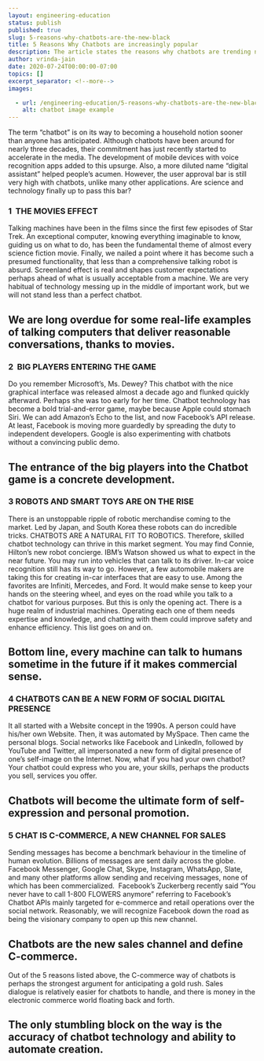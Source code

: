 ```yaml
---
layout: engineering-education
status: publish
published: true
slug: 5-reasons-why-chatbots-are-the-new-black
title: 5 Reasons Why Chatbots are increasingly popular
description: The article states the reasons why chatbots are trending nowadays. It is written for people new to tech to understand in general why chatbots are becoming popular.
author: vrinda-jain
date: 2020-07-24T00:00:00-07:00
topics: []
excerpt_separator: <!--more-->
images:

  - url: /engineering-education/5-reasons-why-chatbots-are-the-new-black/hero.jpg
    alt: chatbot image example
---
```

The term “chatbot” is on its way to becoming a household notion sooner than anyone has anticipated.
Although chatbots have been around for nearly three decades, their commitment has just recently started to accelerate in the media. The development of mobile devices with voice recognition apps added to this upsurge. Also, a more diluted name “digital assistant” helped people’s acumen. However, the user approval bar is still very high with chatbots, unlike many other applications. Are science and technology finally up to pass this bar?
<!--more-->

### 1  THE MOVIES EFFECT
Talking machines have been in the films since the first few episodes of Star Trek. An exceptional computer, knowing everything imaginable to know, guiding us on what to do, has been the fundamental theme of almost every science fiction movie. Finally, we nailed a point where it has become such a presumed functionality, that less than a comprehensive talking robot is absurd. Screenland effect is real and shapes customer expectations perhaps ahead of what is usually acceptable from a machine. We are very habitual of technology messing up in the middle of important work, but we will not stand less than a perfect chatbot.
##  We are long overdue for some real-life examples of talking computers that deliver reasonable conversations, thanks to movies.

### 2  BIG PLAYERS ENTERING THE GAME
Do you remember Microsoft’s, Ms. Dewey? This chatbot with the nice graphical interface was released almost a decade ago and flunked quickly afterward. Perhaps she was too early for her time.
Chatbot technology has become a bold trial-and-error game, maybe because Apple could stomach Siri. We can add Amazon’s Echo to the list, and now Facebook’s API release. At least, Facebook is moving more guardedly by spreading the duty to independent developers. Google is also experimenting with chatbots without a convincing public demo.  
##  The entrance of the big players into the Chatbot game is a concrete development.

### 3  ROBOTS AND SMART TOYS ARE ON THE RISE
There is an unstoppable ripple of robotic merchandise coming to the market. Led by Japan, and South Korea these robots can do incredible tricks. CHATBOTS ARE A NATURAL FIT TO ROBOTICS. Therefore, skilled chatbot technology can thrive in this market segment. You may find Connie, Hilton’s new robot concierge. IBM’s Watson showed us what to expect in the near future. You may run into vehicles that can talk to its driver. In-car voice recognition still has its way to go. However, a few automobile makers are taking this for creating in-car interfaces that are easy to use. Among the favorites are Infiniti, Mercedes, and Ford. It would make sense to keep your hands on the steering wheel, and eyes on the road while you talk to a chatbot for various purposes. But this is only the opening act. There is a huge realm of industrial machines. Operating each one of them needs expertise and knowledge, and chatting with them could improve safety and enhance efficiency. This list goes on and on.
##  Bottom line, every machine can talk to humans sometime in the future if it makes commercial sense.

### 4  CHATBOTS CAN BE A NEW FORM OF SOCIAL DIGITAL PRESENCE
It all started with a Website concept in the 1990s. A person could have his/her own Website. Then, it was automated by MySpace. Then came the personal blogs. Social networks like Facebook and LinkedIn, followed by YouTube and Twitter, all impersonated a new form of digital presence of one’s self-image on the Internet.
Now, what if you had your own chatbot? Your chatbot could express who you are, your skills, perhaps the products you sell, services you offer.
##  Chatbots will become the ultimate form of self-expression and personal promotion.

### 5  CHAT IS C-COMMERCE, A NEW CHANNEL FOR SALES
Sending messages has become a benchmark behaviour in the timeline of human evolution. Billions of messages are sent daily across the globe. Facebook Messenger, Google Chat, Skype, Instagram, WhatsApp, Slate, and many other platforms allow sending and receiving messages, none of which has been commercialized. 
Facebook’s Zuckerberg recently said “You never have to call 1-800 FLOWERS anymore” referring to Facebook’s Chatbot APIs mainly targeted for e-commerce and retail operations over the social network. Reasonably, we will recognize Facebook down the road as being the visionary company to open up this new channel.
##  Chatbots are the new sales channel and define C-commerce.

Out of the 5 reasons listed above, the C-commerce way of chatbots is perhaps the strongest argument for anticipating a gold rush. Sales dialogue is relatively easier for chatbots to handle, and there is money in the electronic commerce world floating back and forth.
##  The only stumbling block on the way is the accuracy of chatbot technology and ability to automate creation.
